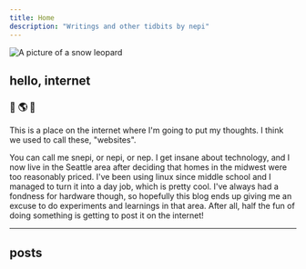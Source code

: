 ```yaml
---
title: Home
description: "Writings and other tidbits by nepi"
---
```

<img
  id="foxy"
  src="/images/snep.jpg"
  alt="A picture of a snow leopard">

## hello, internet

### :leopard: :earth_americas: :sushi:

This is a place on the internet where I'm going to put my thoughts. I think we used to call these, "websites".

You can call me snepi, or nepi, or nep. I get insane about technology, and I now live in the Seattle area after deciding that homes in the midwest were too reasonably priced. I've been using linux since middle school and I managed to turn it into a day job, which is pretty cool. I've always had a fondness for hardware though, so hopefully this blog ends up giving me an excuse to do experiments and learnings in that area. After all, half the fun of doing something is getting to post it on the internet!

---

## posts
